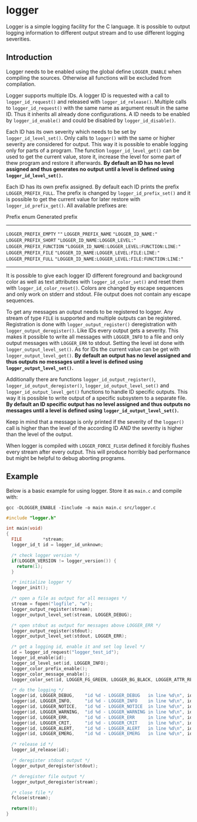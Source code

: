 logger
======

Logger is a simple logging facility for the C language. It is possible to
output logging information to different output stream and to use different
logging severities.

Introduction
------------

Logger needs to be enabled using the global define `LOGGER_ENABLE` when
compiling the sources. Otherwise all functions will be excluded from
compilation.

Logger supports multiple IDs. A logger ID is requested with a call to
`logger_id_request()` and released with `logger_id_release()`. Multiple
calls to `logger_id_request()` with the same name as argument result in the
same ID. Thus it inherits all already done configurations. A ID needs to be
enabled by `logger_id_enable()` and could be disabled by
`logger_id_disable()`.

Each ID has its own severity which needs to be set by `logger_id_level_set()`.
Only calls to `logger()` with the same or higher severity are considered for
output. This way it is possible to enable logging only for parts of a program.
The function `logger_id_level_get()` can be used to get the current value,
store it, increase the level for some part of thew program and restore it
afterwards. **By default an ID has no level assigned and thus generates no
output until a level is defined using `logger_id_level_set()`.**

Each ID has its own prefix assigned. By default each ID prints the prefix
`LOGGER_PREFIX_FULL`. The prefix is changed by `logger_id_prefix_set()` and it
is possible to get the current value for later restore with
`logger_id_prefix_get()`. All available prefixes are:

  Prefix enum              Generated prefix
  ------------------------ ---------------------------------------------------
  `LOGGER_PREFIX_EMPTY`    `""`
  `LOGGER_PREFIX_NAME`     `"LOGGER_ID_NAME:"`
  `LOGGER_PREFIX_SHORT`    `"LOGGER_ID_NAME:LOGGER_LEVEL:"`
  `LOGGER_PREFIX_FUNCTION` `"LOGGER_ID_NAME:LOGGER_LEVEL:FUNCTION:LINE:"`
  `LOGGER_PREFIX_FILE`     `"LOGGER_ID_NAME:LOGGER_LEVEL:FILE:LINE:"`
  `LOGGER_PREFIX_FULL`     `"LOGGER_ID_NAME:LOGGER_LEVEL:FILE:FUNCTION:LINE:"`
  ------------------------ ---------------------------------------------------

It is possible to give each logger ID different foreground and background color
as well as text attributes with `logger_id_color_set()` and reset them with
`logger_id_color_reset()`. Colors are changed by escape sequences and only
work on stderr and stdout. File output does not contain any escape sequences.

To get any messages an output needs to be registered to logger. Any stream of
type `FILE` is supported and multiple outputs can be registered. Registration
is done with `logger_output_register()` deregistration with
`logger_output_deregister()`. Like IDs every output gets a severity. This makes
it possible to write all messages with `LOGGER_INFO` to a file and only output
messages with `LOGGER_ERR` to stdout. Setting the level ist done with
`logger_output_level_set()`. As for IDs the current value can be get with
`logger_output_level_get()`. **By default an output has no level assigned and
thus outputs no messages until a level is defined using
`logger_output_level_set()`.**

Additionally there are functions `logger_id_output_register()`,
`logger_id_output_deregister()`, `logger_id_output_level_set()` and
`logger_id_output_level_get()` functions to handle ID specific outputs. This
way it is possible to write output of a specific subsystem to a separate file.
**By default an ID specific output has no level assigned and thus outputs no
messages until a level is defined using `logger_id_output_level_set()`.**

Keep in mind that a message is only printed if the severity of the
`logger()` call is higher than the level of the according ID *AND* the
severity is higher than the level of the output.

When logger is compiled with `LOGGER_FORCE_FLUSH` defined it forcibly flushes
every stream after every output. This will produce horribly bad performance but
might be helpful to debug aborting programs.

Example
-------

Below is a basic example for using logger. Store it as `main.c` and compile
with:

`gcc -DLOGGER_ENABLE -Iinclude -o main main.c src/logger.c`

```c
#include "logger.h"

int main(void)
{
  FILE        *stream;
  logger_id_t id = logger_id_unknown;

  /* check logger version */
  if(LOGGER_VERSION != logger_version()) {
    return(1);
  }

  /* initialize logger */
  logger_init();

  /* open a file as output for all messages */
  stream = fopen("logfile", "w");
  logger_output_register(stream);
  logger_output_level_set(stream, LOGGER_DEBUG);

  /* open stdout as output for messages above LOGGER_ERR */
  logger_output_register(stdout);
  logger_output_level_set(stdout, LOGGER_ERR);

  /* get a logging id, enable it and set log level */
  id = logger_id_request("logger_test_id");
  logger_id_enable(id);
  logger_id_level_set(id, LOGGER_INFO);
  logger_color_prefix_enable();
  logger_color_message_enable();
  logger_color_set(id, LOGGER_FG_GREEN, LOGGER_BG_BLACK, LOGGER_ATTR_RESET);

  /* do the logging */
  logger(id, LOGGER_DEBUG,    "id %d - LOGGER_DEBUG   in line %d\n", id, __LINE__); /* nothing written */
  logger(id, LOGGER_INFO,     "id %d - LOGGER_INFO    in line %d\n", id, __LINE__); /* written to logfile */
  logger(id, LOGGER_NOTICE,   "id %d - LOGGER_NOTICE  in line %d\n", id, __LINE__); /* written to logfile */
  logger(id, LOGGER_WARNING,  "id %d - LOGGER_WARNING in line %d\n", id, __LINE__); /* written to logfile */
  logger(id, LOGGER_ERR,      "id %d - LOGGER_ERR     in line %d\n", id, __LINE__); /* written to logfile and stdout */
  logger(id, LOGGER_CRIT,     "id %d - LOGGER_CRIT    in line %d\n", id, __LINE__); /* written to logfile and stdout */
  logger(id, LOGGER_ALERT,    "id %d - LOGGER_ALERT   in line %d\n", id, __LINE__); /* written to logfile and stdout */
  logger(id, LOGGER_EMERG,    "id %d - LOGGER_EMERG   in line %d\n", id, __LINE__); /* written to logfile and stdout */

  /* release id */
  logger_id_release(id);

  /* deregister stdout output */
  logger_output_deregister(stdout);

  /* deregister file output */
  logger_output_deregister(stream);

  /* close file */
  fclose(stream);

  return(0);
}
```
